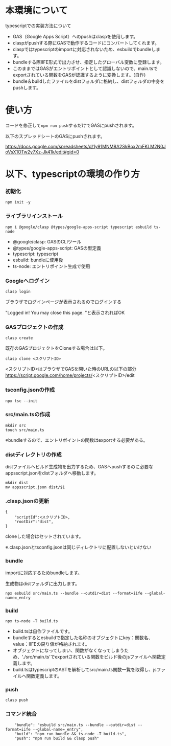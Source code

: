 # 本環境について
typescriptでの実装方法について

- GAS（Google Apps Script）へのpushはclaspを使用します。
- claspがpushする際にGASで動作するコードにコンバートしてくれます。
- claspではtypescriptのimportに対応されないため、esbuildでbundleします。
- bundleする際IIFE形式で出力させ、指定したグローバル変数に登録します。
- このままではGASがエントリポイントとして認識しないので、main.tsでexportされている関数をGASが認識するように変換します。(自作)
- bundle＆buildしたファイルをdistフォルダに格納し、distフォルダの中身をpushします。

# 使い方

コードを修正して`npm run push`するだけでGASにpushされます。

以下のスプレッドシートのGASにpushされます。

https://docs.google.com/spreadsheets/d/1y91MNM8A2SkBox2mFKLM2N0JoVsX1OTw2y7Xz-Jk41k/edit#gid=0

# 以下、typescriptの環境の作り方

### 初期化
```
npm init -y
```

### ライブラリインストール
```
npm i @google/clasp @types/google-apps-script typescript esbuild ts-node
```
- @google/clasp: GASのCLIツール
- @types/google-apps-script: GASの型定義
- typescript: typescript
- esbuild: bundleに使用後
- ts-node: エントリポイント生成で使用


### Googleへログイン
```
clasp login
```

ブラウザでログインページが表示されるのでログインする

"Logged in! You may close this page. "と表示されればOK


### GASプロジェクトの作成
```
clasp create
```

既存のGASプロジェクトをCloneする場合は以下。
```
clasp clone <スクリプトID>
```

<スクリプトID>はブラウザでGASを開いた時のURLの以下の部分
https://script.google.com/home/projects/<スクリプトID>/edit

### tsconfig.jsonの作成

```
npx tsc --init
```

### src/main.tsの作成
```
mkdir src
touch src/main.ts
```
※bundleするので、エントリポイントの関数はexportする必要がある。

### distディレクトリの作成
distファイルへビルド生成物を出力するため、GASへpushするのに必要なappsscript.jsonをdistフォルダへ移動します。

```
mkdir dist
mv appsscript.json dist/$1
```

### .clasp.jsonの更新
```
{
    "scriptId":<スクリプトID>,
    "rootDir":"dist",
}
```
cloneした場合はセットされています。

※.clasp.jsonとtsconfig.jsonは同じディレクトリに配置しないといけない

### bundle
importに対応するためbundleします。

生成物はdistフォルダに出力します。

```
npx esbuild src/main.ts --bundle --outdir=dist --format=iife --global-name=_entry
```

### build
```
npx ts-node -T build.ts
```
- build.tsは自作ファイルです。
- bundleするとesbuildで指定した名称のオブジェクトにkey：関数名、value：IIFEの戻り値が格納されます。
- オブジェクトになってしまい、関数がなくなってしまうため、'./src/main.ts'でexportされている関数をビルド後のjsファイルへ関数定義します。
- build.tsはtypescriptのASTを解析してsrc/main.ts関数一覧を取得し、jsファイルへ関数定義します。


### push
```
clasp push
```

### コマンド統合
```
    "bundle": "esbuild src/main.ts --bundle --outdir=dist --format=iife --global-name=_entry",
    "build": "npm run bundle && ts-node -T build.ts",
    "push": "npm run build && clasp push"
```



